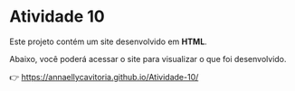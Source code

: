# Atividade 10

Este projeto contém um site desenvolvido em **HTML**.

Abaixo, você poderá acessar o site para visualizar o que foi desenvolvido.

👉 https://annaellycavitoria.github.io/Atividade-10/
